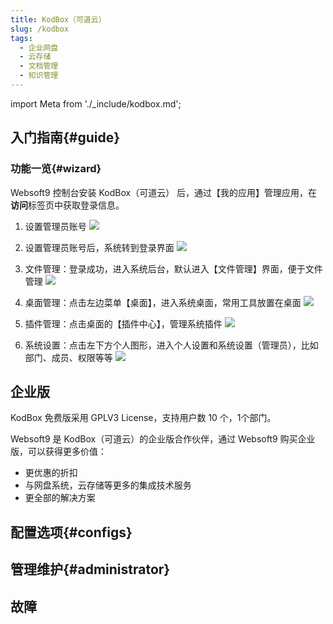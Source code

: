 ```yaml
---
title: KodBox（可道云）
slug: /kodbox
tags:
  - 企业网盘
  - 云存储
  - 文档管理
  - 知识管理
---
```


import Meta from './_include/kodbox.md';

<Meta name="meta" />

## 入门指南{#guide}

### 功能一览{#wizard}

Websoft9 控制台安装 KodBox（可道云） 后，通过【我的应用】管理应用，在**访问**标签页中获取登录信息。  

1. 设置管理员账号
    ![](https://libs.websoft9.com/Websoft9/DocsPicture/zh/kodcloud/kodcloud-install3-websoft9.png)

2. 设置管理员账号后，系统转到登录界面
    ![](https://libs.websoft9.com/Websoft9/DocsPicture/zh/kodcloud/kodcloud-login-websoft9.png)

3. 文件管理：登录成功，进入系统后台，默认进入【文件管理】界面，便于文件管理
    ![](https://libs.websoft9.com/Websoft9/DocsPicture/zh/kodcloud/kodcloud-file-websoft9.png)

4. 桌面管理：点击左边菜单【桌面】，进入系统桌面，常用工具放置在桌面
    ![](https://libs.websoft9.com/Websoft9/DocsPicture/zh/kodcloud/kodcloud-home-websoft9.png)

5. 插件管理：点击桌面的【插件中心】，管理系统插件
    ![](https://libs.websoft9.com/Websoft9/DocsPicture/zh/kodcloud/kodcloud-plugins-websoft9.png)   

6. 系统设置：点击左下方个人图形，进入个人设置和系统设置（管理员），比如部门、成员、权限等等 
    ![](https://libs.websoft9.com/Websoft9/DocsPicture/zh/kodcloud/kodcloud-system-websoft9.png)

## 企业版

KodBox 免费版采用 GPLV3 License，支持用户数 10 个，1个部门。   

Websoft9 是 KodBox（可道云）的企业版合作伙伴，通过 Websoft9 购买企业版，可以获得更多价值：

- 更优惠的折扣
- 与网盘系统，云存储等更多的集成技术服务
- 更全部的解决方案

## 配置选项{#configs}
## 管理维护{#administrator}

## 故障